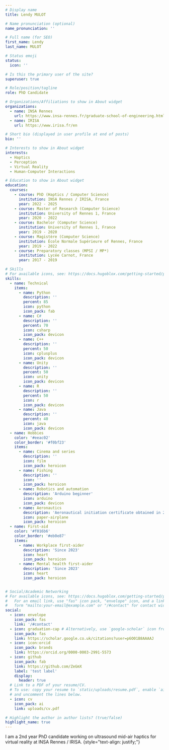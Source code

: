```yaml
---
# Display name
title: Lendy MULOT

# Name pronunciation (optional)
name_pronunciation: ''

# Full name (for SEO)
first_name: Lendy
last_name: MULOT

# Status emoji
status:
  icon: ''

# Is this the primary user of the site?
superuser: true

# Role/position/tagline
role: PhD Candidate

# Organizations/Affiliations to show in About widget
organizations:
  - name: INSA Rennes
    url: https://www.insa-rennes.fr/graduate-school-of-engineering.html
  - name: IRISA
    url: https://www.irisa.fr/en

# Short bio (displayed in user profile at end of posts)
bio: ''

# Interests to show in About widget
interests:
  - Haptics
  - Perception
  - Virtual Reality
  - Human-Computer Interactions

# Education to show in About widget
education:
  courses:
    - course: PhD (Haptics / Computer Science)
      institution: INSA Rennes / IRISA, France
      year: 2022 - 2025
    - course: Master of Research (Computer Science)
      institution: University of Rennes 1, France
      year: 2020 - 2022
    - course: Bachelor (Computer Science)
      institution: University of Rennes 1, France
      year: 2019 - 2020
    - course: Magistère (Computer Science)
      institution: École Normale Supérieure of Rennes, France
      year: 2019 - 2022
    - course: Preparatory classes (MPSI / MP*)
      institution: Lycée Carnot, France
      year: 2017 - 2019

# Skills
# For available icons, see: https://docs.hugoblox.com/getting-started/page-builder/#icons
skills:
  - name: Technical
    items:
      - name: Python
        description: ''
        percent: 85
        icon: python
        icon_pack: fab
      - name: C#
        description: ''
        percent: 70
        icon: csharp
        icon_pack: devicon
      - name: C++
        description: ''
        percent: 50
        icon: cplusplus
        icon_pack: devicon
      - name: Unity
        description: ''
        percent: 50
        icon: unity
        icon_pack: devicon
      - name: R
        description: ''
        percent: 50
        icon: r
        icon_pack: devicon
      - name: Java
        description: ''
        percent: 40
        icon: java
        icon_pack: devicon
  - name: Hobbies
    color: '#eeac02'
    color_border: '#f0bf23'
    items:
      - name: Cinema and series
        description: ''
        icon: film
        icon_pack: heroicon
      - name: Fishing
        description: ''
        icon: ''
        icon_pack: heroicon
      - name: Robotics and automation
        description: 'Arduino beginner'
        icon: arduino
        icon_pack: devicon
      - name: Aeronautics
        description: 'Aeronautical initiation certificate obtained in 2013'
        icon: paper-airplane
        icon_pack: heroicon
  - name: First-aid
    color: '#f016b6'
    color_border: '#eb0e87'
    items:
      - name: Workplace first-aider
        description: 'Since 2023'
        icon: heart
        icon_pack: heroicon
      - name: Mental health first-aider
        description: 'Since 2023'
        icon: heart
        icon_pack: heroicon


# Social/Academic Networking
# For available icons, see: https://docs.hugoblox.com/getting-started/page-builder/#icons
#   For an email link, use "fas" icon pack, "envelope" icon, and a link in the
#   form "mailto:your-email@example.com" or "/#contact" for contact widget.
social:
  - icon: envelope
    icon_pack: fas
    link: '/#contact'
  - icon: graduation-cap # Alternatively, use `google-scholar` icon from `ai` icon pack
    icon_pack: fas
    link: https://scholar.google.co.uk/citations?user=p6O01B8AAAAJ
  - icon: icon:orcid
    icon_pack: brands
    link: https://orcid.org/0000-0003-2991-5573
  - icon: github
    icon_pack: fab
    link: https://github.com/ZeGmX
    label: 'test label'
    display:
      header: true
  # Link to a PDF of your resume/CV.
  # To use: copy your resume to `static/uploads/resume.pdf`, enable `ai` icons in `params.yaml`,
  # and uncomment the lines below.
  - icon: cv
    icon_pack: ai
    link: uploads/cv.pdf

# Highlight the author in author lists? (true/false)
highlight_name: true
---
```


I am a 2nd year PhD candidate working on ultrasound mid-air haptics for virtual reality at INSA Rennes / IRISA.
{style="text-align: justify;"}
